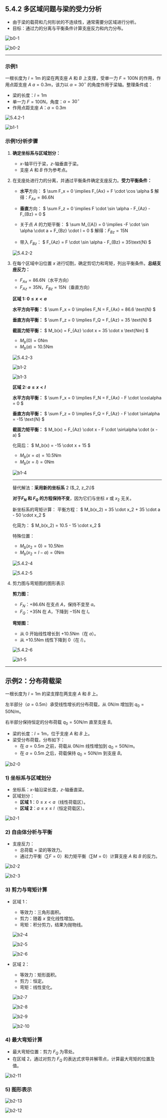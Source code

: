 #

## 5.4.2 多区域问题与梁的受力分析

- 由于梁的载荷和几何形状的不连续性，通常需要分区域进行分析。
- 目标：通过力的分离与平衡条件计算支座反力和内力分布。

![b0-1](./subjects/Statik/modul-014/imgs/b0-1.png)

![b0-2](./subjects/Statik/modul-014/imgs/b0-2.png)

---

### 示例1

一根长度为 $l = 1\text{m}$ 的梁在两支座 $A$ 和 $B$ 上支撑，受单一力 $F = 100\text{N}$ 的作用，作用点距支座 $A$ $a = 0.3\text{m}$，该力以 $\alpha = 30^\circ$ 的角度作用于梁轴。整理条件成：

- 梁的长度：$l = 1\text{m}$
- 单一力 $F = 100\text{N}$，角度：$\alpha = 30^\circ$
- 作用点距支座 $A$：$a = 0.3\text{m}$

![5.4.2-1](./subjects/Statik/modul-014/imgs/5.4.2-1.png)

![b1-1](./subjects/Statik/modul-014/imgs/b1-1.png)

### 示例1分析步骤

1. **确定坐标系与区域划分：**
   - $x$-轴平行于梁，$z$-轴垂直于梁。
   - 支座 $A$ 和 $B$ 作为参考点。

2. 在支座处进行力的分离，并通过平衡条件确定支座反力。**受力平衡条件：**
   - **水平**方向：
     $
     \sum F_x = 0 \implies F_{Ax} = F \cdot \cos \alpha
     $
     解得：$F_{Ax} = 86.6\text{N}$

   - **垂直**方向：
     $
     \sum F_z = 0 \implies F \cdot \sin \alpha - F_{Az} - F_{Bz} = 0
     $

   - 关于点 $A$ 的力矩平衡：
     $
     \sum M_{[A]} = 0 \implies -F \cdot \sin \alpha \cdot a + F_{Bz} \cdot l = 0
     $
     解得：$F_{Bz} = 15\text{N}$

   - 带入 $F_{Bz}$：
     $
     F_{Az} = F \cdot \sin \alpha - F_{Bz} = 35\text{N}
     $

   ![5.4.2-2](./subjects/Statik/modul-014/imgs/5.4.2-2.png)

3. 在每个区域中沿位置 $x$ 进行切割，确定剪切力和弯矩，列出平衡条件。**总结支座反力：**
   - $F_{Ax} = 86.6\text{N}$（水平方向）
   - $F_{Az} = 35\text{N}$，$F_{Bz} = 15\text{N}$（垂直方向）

   **区域 1: $0 \leq x < a$**

   **水平方向平衡：**
   $
   \sum F_x = 0 \implies F_N = F_{Ax} = 86.6 \text{N}
   $

   **垂直方向平衡：**
   $
   \sum F_z = 0 \implies F_Q = F_{Az} = 35 \text{N}
   $

   **截面力矩平衡：**
   $
   M_b(x) = F_{Az} \cdot x = 35 \cdot x \text{Nm}
   $

   - $M_b(0) = 0 \text{Nm}$
   - $M_b(a) = 10.5 \text{Nm}$

   ![5.4.2-3](./subjects/Statik/modul-014/imgs/5.4.2-3.png)

   ![b1-2](./subjects/Statik/modul-014/imgs/b1-2.png)

   ![b1-3](./subjects/Statik/modul-014/imgs/b1-3.png)

   **区域 2: $a \leq x < l$**

   **水平方向平衡：**
   $
   \sum F_x = 0 \implies F_N = F_{Ax} - F \cdot \cos\alpha = 0
   $

   **垂直方向平衡：**
   $
   \sum F_z = 0 \implies F_Q = F_{Az} - F \cdot \sin\alpha = -15 \text{N}
   $

   **截面力矩平衡：**
   $
   M_b(x) = F_{Az} \cdot x - F \cdot \sin\alpha \cdot (x - a)
   $

   化简后：
   $
   M_b(x) = -15 \cdot x + 15
   $

   - $M_b(x = a) = 10.5 \text{Nm}$
   - $M_b(x = l) = 0 \text{Nm}$

   ![b1-4](./subjects/Statik/modul-014/imgs/b1-4.png)

   ---

   替代解法：**采用新的坐标系** 2 ($_2, z_2\)$

   **对于$F_N$ 和 $F_Q$ 的方程保持不变**，因为它们与坐标 $x$ 或 $x_2$ 无关。

   新坐标系的弯矩计算：
   平衡方程：
   $
   M_b(x_2) = 35 \cdot x_2 + 35 \cdot a - 50 \cdot x_2
   $

   化简为：
   $
   M_b(x_2) = 10.5 - 15 \cdot x_2
   $

   特殊位置：
   - $M_b(x_2 = 0) = 10.5 \text{Nm}$
   - $M_b(x_2 = l-a) = 0 \text{Nm}$

   ![5.4.2-4](./subjects/Statik/modul-014/imgs/5.4.2-4.png)

   ![5.4.2-5](./subjects/Statik/modul-014/imgs/5.4.2-5.png)

4. 剪力图与弯矩图的图形表示

   **剪力图：**

   - $F_N$：$+86.6 \text{N}$ 在支点 $A$，保持不变至 $a$。
   - $F_Q$：$+35 \text{N}$ 在 $A$，下降到 $-15 \text{N}$ 在 $l$。

   **弯矩图：**

   - 从 $0$ 开始线性增长到 $+10.5 \text{Nm}$（在 $a$）。
   - 从 $+10.5 \text{Nm}$ 线性下降到 $0$（在 $l$）。

   ![5.4.2-6](./subjects/Statik/modul-014/imgs/5.4.2-6.png)

   ![b1-5](./subjects/Statik/modul-014/imgs/b1-5.png)

---

## 示例2：分布荷载梁

一根长度为 $l = 1 \text{m}$ 的梁支撑在两支座 $A$ 和 $B$ 上。

左半部分（$a = 0.5 \text{m}$）承受线性增长的分布荷载，从 $0 \text{N/m}$ 增加到 $q_0 = 50 \text{N/m}$。

右半部分保持恒定的分布荷载 $q_0 = 50 \text{N/m}$ 直至支座 $B$。

- 梁的长度：$l = 1 \text{m}$，位于支座 $A$ 和 $B$ 上。
- 梁受分布荷载，分布如下：
  - 在 $a = 0.5 \text{m}$ 之前，荷载从 $0 \text{N/m}$ 线性增加到 $q_0 = 50 \text{N/m}$。
  - 在 $a = 0.5 \text{m}$ 之后，荷载保持 $q_0 = 50 \text{N/m}$ 到支座 $B$。

![b2-0](./subjects/Statik/modul-014/imgs/b2-0.png)

### 1) 坐标系与区域划分

- 坐标系：$x$-轴沿梁长度，$z$-轴垂直梁。
- 区域划分：
  - **区域 1**：$0 \leq x < a$（线性荷载区）。
  - **区域 2**：$a \leq x \leq l$（恒定荷载区）。

![b2-1](./subjects/Statik/modul-014/imgs/b2-1.png)

### 2) 自由体分析与平衡

- 支座反力：
  - 总荷载 = 梁的等效力。
  - 通过力平衡（$\sum F = 0$）和力矩平衡（$\sum M = 0$）计算支座 $A$ 和 $B$ 的反力。

![b2-2](./subjects/Statik/modul-014/imgs/b2-2.png)

![b2-3](./subjects/Statik/modul-014/imgs/b2-3.png)

### 3) 剪力与弯矩计算

- 区域 1：
  - 等效力：三角形面积。
  - 剪力：随着 $x$ 变化线性增加。
  - 弯矩：积分剪力，结果为抛物线。

  ![b2-4](./subjects/Statik/modul-014/imgs/b2-4.png)

  ![b2-5](./subjects/Statik/modul-014/imgs/b2-5.png)

  ![b2-6](./subjects/Statik/modul-014/imgs/b2-6.png)

- 区域 2：
  - 等效力：矩形面积。
  - 剪力：恒定。
  - 弯矩：线性变化。

  ![b2-7](./subjects/Statik/modul-014/imgs/b2-7.png)

  ![b2-8](./subjects/Statik/modul-014/imgs/b2-8.png)

  ![b2-9](./subjects/Statik/modul-014/imgs/b2-9.png)

  ![b2-10](./subjects/Statik/modul-014/imgs/b2-10.png)

### 4) 最大弯矩计算

- 最大弯矩位置：剪力 $F_Q$ 为零处。
- 在区域 2，通过对剪力 $F_Q$ 的表达式求导并解零点，计算最大弯矩的位置及值。

![b2-11](./subjects/Statik/modul-014/imgs/b2-11.png)

### 5) 图形表示

![b2-13](./subjects/Statik/modul-014/imgs/b2-13.png)

![b2-12](./subjects/Statik/modul-014/imgs/b2-12.png)
